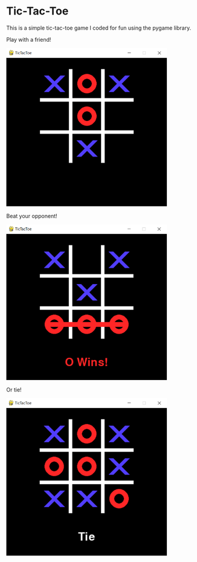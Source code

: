 # Tic-Tac-Toe
This is a simple tic-tac-toe game I coded for fun using the pygame library.


Play with a friend!

<img src="images/play.PNG" alt="play" width="425"/>

Beat your opponent!

<img src="images/o_wins.PNG" alt="o_wins" width="425"/>

Or tie!

<img src="images/tie.PNG" alt="tie" width="425"/>